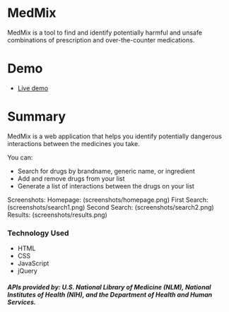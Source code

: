 # MedMix


MedMix is a tool to find and identify potentially harmful and unsafe combinations of prescription and over-the-counter medications.

# Demo

  - [Live demo][link]


# Summary

MedMix is a web application that helps you identify potentially dangerous interactions between the medicines you take. 

You can: 
  - Search for drugs by brandname, generic name, or ingredient
  - Add and remove drugs from your list
  - Generate a list of interactions between the drugs on your list

Screenshots:
Homepage:
(screenshots/homepage.png)
First Search: 
(screenshots/search1.png)
Second Search:
(screenshots/search2.png)
Results:
(screenshots/results.png)

### Technology Used

* HTML
* CSS
* JavaScript
* jQuery


##### APIs provided by: U.S. National Library of Medicine (NLM), National Institutes of Health (NIH), and the Department of Health and Human Services.

[link]: <https://ngblanchard.github.io/medmix/>

